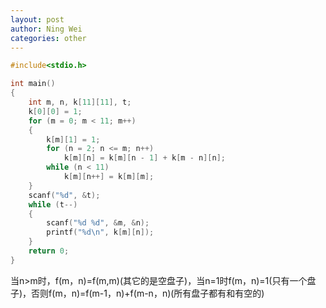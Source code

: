 ```yaml
---
layout: post
author: Ning Wei
categories: other
---
```

```c
#include<stdio.h>

int main()
{
    int m, n, k[11][11], t;
    k[0][0] = 1;
    for (m = 0; m < 11; m++)
    {
        k[m][1] = 1;
        for (n = 2; n <= m; n++)
            k[m][n] = k[m][n - 1] + k[m - n][n];
        while (n < 11)
            k[m][n++] = k[m][m];
    }
    scanf("%d", &t);
    while (t--)
    {
        scanf("%d %d", &m, &n);
        printf("%d\n", k[m][n]);
    }
    return 0;
}
```

当n>m时，f(m，n)=f(m,m)(其它的是空盘子)，当n=1时f(m，n)=1(只有一个盘子)，否则f(m，n)=f(m-1，n)+f(m-n，n)(所有盘子都有和有空的)
